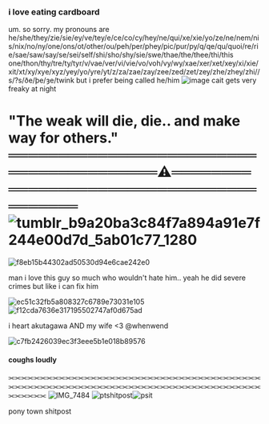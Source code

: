 ### i love eating cardboard

um. so sorry. my pronouns are he/she/they/zie/sie/ey/ve/tey/e/ce/co/cy/hey/ne/qui/xe/xie/yo/ze/ne/nem/nis/nix/no/ny/one/ons/ot/other/ou/peh/per/phey/pic/pur/py/q/qe/qu/quoi/re/rie/sae/saw/say/se/sei/self/shi/sho/shy/sie/swe/thae/the/thee/thi/this one/thon/thy/tre/ty/tyr/v/vae/ver/vi/vie/vo/voh/vy/wy/xae/xer/xet/xey/xi/xie/xit/xt/xy/xye/xyz/yey/yo/yre/yt/z/za/zae/zay/zee/zed/zet/zey/zhe/zhey/zhi//s/?s/ðe/þe/ȝe/twink but i prefer being called he/him
![image](https://github.com/user-attachments/assets/196c2c4d-80eb-4c79-8a9b-88c04539c452)
cait gets very freaky at night

# "The weak will die, die.. and make way for others." ════════════════════════════════════════⚠︎════════════════════════════════════════![tumblr_b9a20ba3c84f7a894a91e7f244e00d7d_5ab01c77_1280](https://github.com/user-attachments/assets/f42cc41f-e465-4699-97c7-d32f985a173c)


![f8eb15b44302ad50530d94e6cae242e0](https://github.com/user-attachments/assets/d4e968a3-41cf-4a48-89e5-0f580699fc4a)

man i love this guy so much who wouldn't hate him.. yeah he did severe crimes but like i can fix him

![ec51c32fb5a808327c6789e73031e105](https://github.com/user-attachments/assets/2d9924ee-9ab2-4e5e-8d6a-e87ba7c45659)
![f12cda7636e317195502747af0d675ad](https://github.com/user-attachments/assets/5698733b-51c0-4770-8fa3-9822f1e2b2a4)

i heart akutagawa
AND my wife <3 @whenwend

![c7fb2426039ec3f3eee5b1e018b89576](https://github.com/user-attachments/assets/cd87967f-dfcf-42a1-a773-a7eb19f40a5a)

#### coughs loudly

⫘⫘⫘⫘⫘⫘⫘⫘⫘⫘⫘⫘⫘⫘⫘⫘⫘⫘⫘⫘⫘⫘⫘⫘⫘⫘⫘⫘⫘⫘⫘⫘⫘⫘⫘⫘⫘⫘⫘⫘⫘⫘⫘⫘⫘⫘⫘⫘⫘⫘⫘⫘⫘⫘⫘⫘⫘⫘⫘⫘⫘⫘⫘⫘⫘⫘⫘⫘⫘⫘⫘⫘⫘⫘⫘⫘⫘⫘⫘⫘⫘⫘⫘⫘⫘⫘
![IMG_7484](https://github.com/user-attachments/assets/d2e68b43-611e-4e00-a165-caaafd79bf4a) ![ptshitpost](https://github.com/user-attachments/assets/5d19e5d0-6c56-45ee-9c6d-12b8855f2f77)![psit](https://github.com/user-attachments/assets/78cf2e89-6562-45d0-8958-50564368eb0d)


pony town shitpost 
